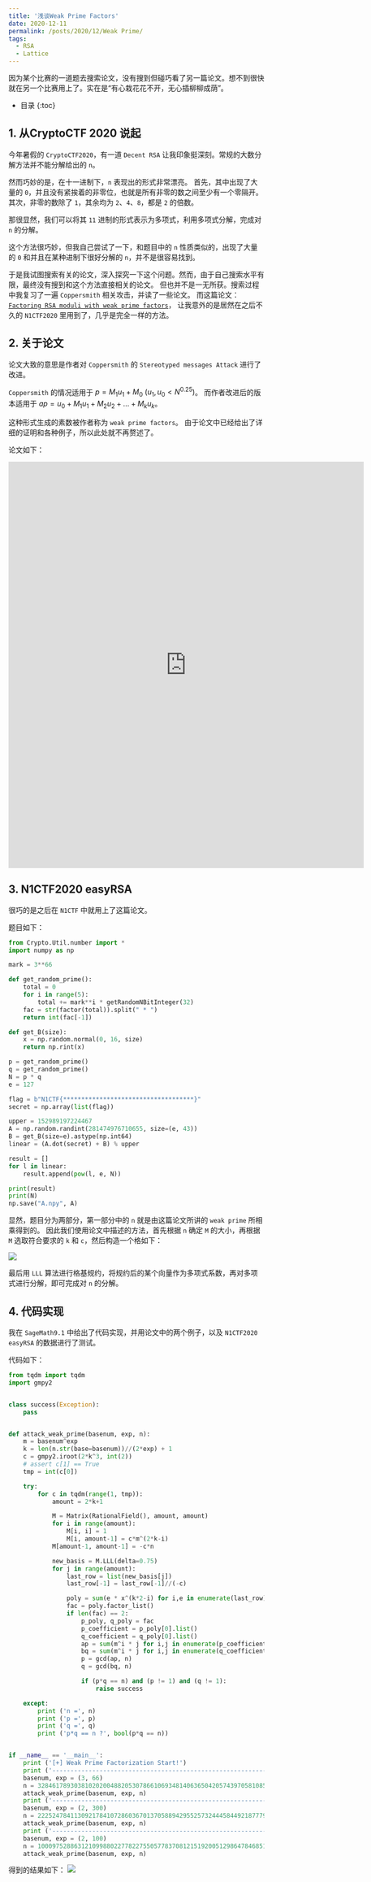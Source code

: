 ```yaml
---
title: '浅谈Weak Prime Factors'
date: 2020-12-11
permalink: /posts/2020/12/Weak Prime/
tags:
  - RSA
  - Lattice
---
```


因为某个比赛的一道题去搜索论文，没有搜到但碰巧看了另一篇论文。想不到很快就在另一个比赛用上了。实在是“有心栽花花不开，无心插柳柳成荫”。

*  目录
{:toc}


## 1. 从CryptoCTF 2020 说起
今年暑假的 `CryptoCTF2020`，有一道 `Decent RSA` 让我印象挺深刻。常规的大数分解方法并不能分解给出的 `n`。

然而巧妙的是，在十一进制下，`n` 表现出的形式非常漂亮。
首先，其中出现了大量的 `0`，并且没有紧挨着的非零位，也就是所有非零的数之间至少有一个零隔开。
其次，非零的数除了 `1`，其余均为 `2`、`4`、`8`，都是 `2` 的倍数。

那很显然，我们可以将其 `11` 进制的形式表示为多项式，利用多项式分解，完成对 `n` 的分解。

这个方法很巧妙，但我自己尝试了一下，和题目中的 `n` 性质类似的，出现了大量的 `0` 和并且在某种进制下很好分解的 `n`，并不是很容易找到。

于是我试图搜索有关的论文，深入探究一下这个问题。然而，由于自己搜索水平有限，最终没有搜到和这个方法直接相关的论文。
但也并不是一无所获。搜索过程中我复习了一遍 `Coppersmith` 相关攻击，并读了一些论文。
而这篇论文：[`Factoring RSA moduli with weak prime factors`](https://eprint.iacr.org/2015/398.pdf)， 让我意外的是居然在之后不久的 `N1CTF2020` 里用到了，几乎是完全一样的方法。

## 2. 关于论文
论文大致的意思是作者对 `Coppersmith` 的 `Stereotyped messages Attack` 进行了改进。

`Coppersmith` 的情况适用于 $p = M_1u_1+M_0$ $(u_1, u_0 < N ^{0.25})$。
而作者改进后的版本适用于 $ap = u_0 + M_1u_1 + M_2u_2 + ... + M_ku_k$。

这种形式生成的素数被作者称为 `weak prime factors`。
由于论文中已经给出了详细的证明和各种例子，所以此处就不再赘述了。

论文如下：
<iframe src="https://blog.arpe1s.xyz/files/Factoring RSA moduli with weak prime factors.pdf" style="width:700px; height:800px;" frameborder="0"></iframe>




## 3. N1CTF2020 easyRSA
很巧的是之后在 `N1CTF` 中就用上了这篇论文。

题目如下：
```python
from Crypto.Util.number import *
import numpy as np

mark = 3**66

def get_random_prime():
    total = 0
    for i in range(5):
        total += mark**i * getRandomNBitInteger(32)
    fac = str(factor(total)).split(" * ")
    return int(fac[-1])

def get_B(size):
    x = np.random.normal(0, 16, size)
    return np.rint(x)

p = get_random_prime()
q = get_random_prime()
N = p * q
e = 127

flag = b"N1CTF{************************************}"
secret = np.array(list(flag))

upper = 152989197224467
A = np.random.randint(281474976710655, size=(e, 43))
B = get_B(size=e).astype(np.int64)
linear = (A.dot(secret) + B) % upper

result = []
for l in linear:
    result.append(pow(l, e, N))

print(result)
print(N)
np.save("A.npy", A)

```

显然，题目分为两部分，第一部分中的 `n` 就是由这篇论文所讲的 `weak prime` 所相乘得到的。
因此我们使用论文中描述的方法，首先根据 `n` 确定 `M` 的大小，再根据 `M` 选取符合要求的 `k` 和 `c`，然后构造一个格如下：

![](https://codimd.s3.shivering-isles.com/demo/uploads/upload_af03ea77e978f4bf19d4880d2fd41659.png)

最后用 `LLL` 算法进行格基规约，将规约后的某个向量作为多项式系数，再对多项式进行分解，即可完成对 `n` 的分解。


## 4. 代码实现
我在 `SageMath9.1` 中给出了代码实现，并用论文中的两个例子，以及 `N1CTF2020 easyRSA` 的数据进行了测试。

代码如下：
```python
from tqdm import tqdm
import gmpy2


class success(Exception):
    pass


def attack_weak_prime(basenum, exp, n):
    m = basenum^exp
    k = len(n.str(base=basenum))//(2*exp) + 1
    c = gmpy2.iroot(2*k^3, int(2))
    # assert c[1] == True
    tmp = int(c[0])

    try:
        for c in tqdm(range(1, tmp)):
            amount = 2*k+1

            M = Matrix(RationalField(), amount, amount)
            for i in range(amount):
                M[i, i] = 1
                M[i, amount-1] = c*m^(2*k-i)
            M[amount-1, amount-1] = -c*n

            new_basis = M.LLL(delta=0.75)
            for j in range(amount):
                last_row = list(new_basis[j])
                last_row[-1] = last_row[-1]//(-c)

                poly = sum(e * x^(k*2-i) for i,e in enumerate(last_row))
                fac = poly.factor_list()
                if len(fac) == 2:
                    p_poly, q_poly = fac
                    p_coefficient = p_poly[0].list()
                    q_coefficient = q_poly[0].list()
                    ap = sum(m^i * j for i,j in enumerate(p_coefficient))
                    bq = sum(m^i * j for i,j in enumerate(q_coefficient))
                    p = gcd(ap, n)
                    q = gcd(bq, n)

                    if (p*q == n) and (p != 1) and (q != 1):
                        raise success

    except:
        print ('n =', n)
        print ('p =', p)
        print ('q =', q)
        print ('p*q == n ?', bool(p*q == n))


if __name__ == '__main__':
    print ('[+] Weak Prime Factorization Start!')
    print ('-------------------------------------------------------------------------------------------------------------------------------')
    basenum, exp = (3, 66)
    n = 32846178930381020200488205307866106934814063650420574397058108582359767867168248452804404660617617281772163916944703994111784849810233870504925762086155249810089376194662501332106637997915467797720063431587510189901
    attack_weak_prime(basenum, exp, n)
    print ('-------------------------------------------------------------------------------------------------------------------------------')
    basenum, exp = (2, 300)
    n = 2225247841130921784107286036701370588942955257324445844921877791958982583022374460167661056809469768595526508244174896515945933598642030611401384177196278679610792649992710545439547737674344167389994475132339971873048849649589042797025394919188452806473589845335273211757008624589940594696926424952951236975084566789
    attack_weak_prime(basenum, exp, n)
    print ('-------------------------------------------------------------------------------------------------------------------------------')
    basenum, exp = (2, 100)
    n = 10009752886312109988022778227550577837081215192005129864784685185744046801879577421186031638557426812962407688357511963709141
    attack_weak_prime(basenum, exp, n)
```
得到的结果如下：
![](https://codimd.s3.shivering-isles.com/demo/uploads/upload_1a67ce9f828b7c03d7329f7c6ca33b95.png)
